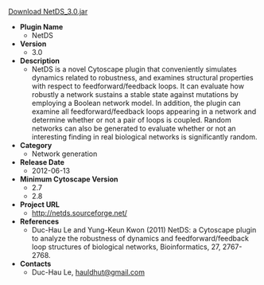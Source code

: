 <a href="NetDS_3.0.jar">Download NetDS_3.0.jar</a>

* __Plugin Name__
  * NetDS
* __Version__
  * 3.0
* __Description__
  * NetDS is a novel Cytoscape plugin that conveniently simulates dynamics related to robustness, and examines structural properties with respect to feedforward/feedback loops. It can evaluate how robustly a network sustains a stable state against mutations by employing a Boolean network model. In addition, the plugin can examine all feedforward/feedback loops appearing in a network and determine whether or not a pair of loops is coupled. Random networks can also be generated to evaluate whether or not an interesting finding in real biological networks is significantly random.
* __Category__
  * Network generation
* __Release Date__
  * 2012-06-13
* __Minimum Cytoscape Version__
  * 2.7
  * 2.8
* __Project URL__
  * http://netds.sourceforge.net/
* __References__
  * Duc-Hau Le and Yung-Keun Kwon (2011) NetDS: a Cytoscape plugin to analyze the robustness of dynamics and feedforward/feedback loop structures of biological networks, Bioinformatics, 27, 2767-2768.
* __Contacts__
  * Duc-Hau Le, hauldhut@gmail.com

